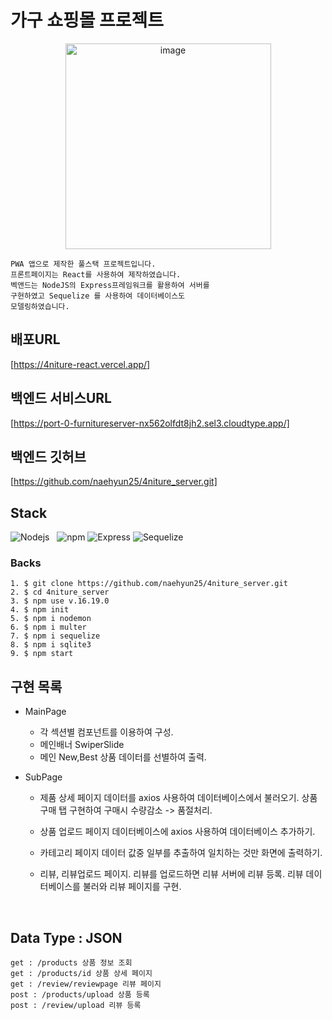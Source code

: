 # 가구 쇼핑몰 프로젝트

<div align="center">
<img width="329" alt="image" src="https://user-images.githubusercontent.com/120350423/228405302-749b0572-6b64-4a6a-bb7b-d735ac759710.png">
</div>

    PWA 앱으로 제작한 풀스택 프로젝트입니다.
    프론트페이지는 React를 사용하여 제작하였습니다.
    벡앤드는 NodeJS의 Express프레임워크를 활용하여 서버를
    구현하였고 Sequelize 를 사용하여 데이터베이스도
    모델링하였습니다.

## 배포URL

[https://4niture-react.vercel.app/]

## 백엔드 서비스URL

[https://port-0-furnitureserver-nx562olfdt8jh2.sel3.cloudtype.app/]

## 백엔드 깃허브

[https://github.com/naehyun25/4niture_server.git]

## Stack

![Nodejs][node-image]&nbsp;&nbsp;&nbsp;![npm](https://img.shields.io/badge/npm-CB3837?style=for-the-badge&logo=npm&logoColor=white) ![Express][express-image] ![Sequelize][sequelize-image]

### Backs

    1. $ git clone https://github.com/naehyun25/4niture_server.git
    2. $ cd 4niture_server
    3. $ npm use v.16.19.0
    4. $ npm init
    5. $ npm i nodemon
    6. $ npm i multer
    7. $ npm i sequelize
    8. $ npm i sqlite3
    9. $ npm start

## 구현 목록

- MainPage
  - 각 섹션별 컴포넌트를 이용하여 구성.
  - 메인배너 SwiperSlide
  - 메인 New,Best 상품 데이터를 선별하여 출력.
- SubPage

  - 제품 상세 페이지
    데이터를 axios 사용하여 데이터베이스에서 불러오기.
    상품구매 탭 구현하여 구매시 수량감소 -> 품절처리.

  - 상품 업로드 페이지
    데이터베이스에 axios 사용하여 데이터베이스 추가하기.

  - 카테고리 페이지
    데이터 값중 일부를 추출하여 일치하는 것만 화면에 출력하기.

  - 리뷰, 리뷰업로드 페이지.
    리뷰를 업로드하면 리뷰 서버에 리뷰 등록.
    리뷰 데이터베이스를 불러와 리뷰 페이지를 구현.

</br>

## Data Type : JSON

    get : /products 상품 정보 조회
    get : /products/id 상품 상세 페이지
    get : /review/reviewpage 리뷰 페이지
    post : /products/upload 상품 등록
    post : /review/upload 리뷰 등록

[express-image]: https://img.shields.io/badge/express-000000?style=for-the-badge&logo=express&logoColor=white
[pwa-image]: https://img.shields.io/badge/pwa-6109AC?style=for-the-badge&logo=pwa&logoColor=white
[sequelize-image]: https://img.shields.io/badge/sequelize-52B0E7?style=for-the-badge&logo=sequelize&logoColor=white
[node-image]: https://img.shields.io/badge/node.js-339933?style=for-the-badge&logo=Node.js&logoColor=white
[npm-image]: https://img.shields.io/badge/npm-CB3837?style=for-the-badge&logo=npm&logoColor=white
